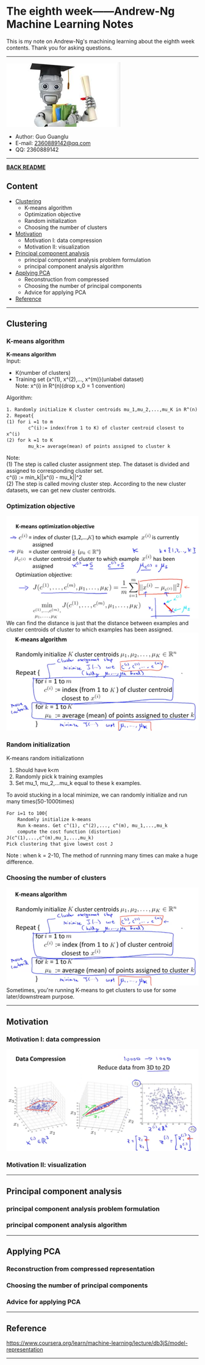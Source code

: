 # The eighth week——Andrew-Ng Machine Learning Notes  
This is my note on Andrew-Ng's machining learning about the eighth week contents. Thank you for asking questions.

***
[![](/picture/the_first_week/fig_ML.jpg)][Andrew-Ng-coursera]  
- Author: Guo Guanglu  
- E-mail: 2360889142@qq.com
- QQ: 2360889142  

*** 
[**BACK README**](README.md)  

## Content  
* [Clustering](#clustering)
	* K-means algorithm  
	* Optimization objective  
  	* Random initialization  
  	* Choosing the number of clusters  
* [Motivation](#motivation)  
	* Motivation I: data compression  
	* Motivation II: visualization    
* [Principal component analysis](#principal-component-analysis)  
	* principal component analysis problem formulation  
	* principal component analysis algorithm  
* [Applying PCA](#applying-pca)
	* Reconstruction from compressed  
	* Choosing the number of principal components  
	* Advice for applying PCA  
* [Reference](#reference)  

***  
Clustering  
----  
### K-means algorithm  
**K-means algorithm**  
Input:  
* K(number of clusters)  
* Training set {x^(1), x^(2),..., x^(m)}(unlabel dataset)  
Note: x^(i) in R^(n)(drop x_0 = 1 convention)  

Algorithm:
```
1. Randomly initialize K cluster centroids mu_1,mu_2,...,mu_K in R^(n)  
2. Repeat{  
(1)	for i =1 to m  
		c^(i):= index(from 1 to K) of cluster centroid closest to x^(i)  
(2)	for k =1 to K   
		mu_k:= average(mean) of points assigned to cluster k  
```  
Note:  
(1) The step is called cluster assignment step. The dataset is divided and assigned to corresponding cluster set.  
c^(i) := min_k||x^(i) - mu_k||^2  
(2) The step is called moving cluster step. According to the new cluster datasets, we can get new cluster centroids.  

### Optimization objective  
![](/picture/the_eighth_week/k_mean1.png)  
We can find the distance is just that the distance between examples and cluster centroids of cluster to which examples has been assigned.  
![](/picture/the_eighth_week/k_mean2.png)  
### Random initialization  
K-means random initializationn  
1. Should have k<m  
2. Randomly pick k training examples  
3. Set mu_1, mu_2,...mu_k equal to these k examples.  

To avoid stucking in a local minimize, we can randomly initialize and run many times(50-1000times)  
```
For i=1 to 100{
	Randomly initialize k-means  
	Run k-means. Get c^(1), c^(2),..., c^(m), mu_1,...,mu_k  
	compute the cost function (distortion)  J(c^(1),...,c^(m),mu_1,...,mu_k)  
Pick clustering that give lowest cost J
```
Note : when k = 2-10, The method of  runnning many times can make a huge difference.   
### Choosing the number of clusters  
![](/picture/the_eighth_week/k_mean2.png)  
Sometimes, you're running K-means to get clusters to use for some later/downstream purpose.  

***  
Motivation  
---  
### Motivation I: data compression  
![](/picture/the_eighth_week/data_compression.png)  

### Motivation II: visualization  

***  
Principal component analysis  
---  
### principal component analysis problem formulation  

### principal component analysis algorithm  

***  
Applying PCA  
---  
### Reconstruction from compressed representation  

### Choosing the number of principal components  

### Advice for applying PCA  


***  
Reference  
----  
https://www.coursera.org/learn/machine-learning/lecture/db3jS/model-representation  

---------------------------------------------------------
[Andrew-Ng-coursera]:https://www.coursera.org/learn/machine-learning/lecture/db3jS/model-representation "Andrew Ng coursera"
